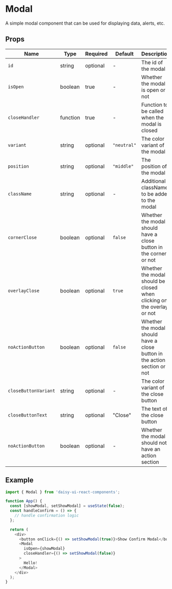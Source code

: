 # Modal
A simple modal component that can be used for displaying data, alerts, etc.

## Props

| Name | Type | Required | Default | Description |
|------|------|----------|---------|-------------|
| `id` | string | optional | - | The id of the modal |
| `isOpen` | boolean | true | - | Whether the modal is open or not |
| `closeHandler` | function | true | - | Function to be called when the modal is closed |
| `variant` | string | optional | `"neutral"` | The color variant of the modal |
| `position` | string | optional | `"middle"` | The position of the modal |
| `className` | string | optional | - | Additional className to be added to the modal |
| `cornerClose` | boolean | optional | `false` | Whether the modal should have a close button in the corner or not |
| `overlayClose` | boolean | optional | `true` | Whether the modal should be closed when clicking on the overlay or not |
| `noActionButton` | boolean | optional | `false` | Whether the modal should have a close button in the action section or not |
| `closeButtonVariant` | string | optional | - | The color variant of the close button |
| `closeButtonText` | string | optional | "Close" | The text of the close button |
| `noActionButton` | boolean | optional | - | Whether the modal should not have an action section |

## Example

```javascript
import { Modal } from 'daisy-ui-react-components';

function App() {
  const [showModal, setShowModal] = useState(false);
  const handleConfirm = () => {
    // handle confirmation logic
  };

  return (
    <div>
      <button onClick={() => setShowModal(true)}>Show Confirm Modal</button>
      <Modal 
        isOpen={showModal} 
        closeHandler={() => setShowModal(false)} 
      >
        Hello!
      </Modal>
    </div>
  );
}
```
